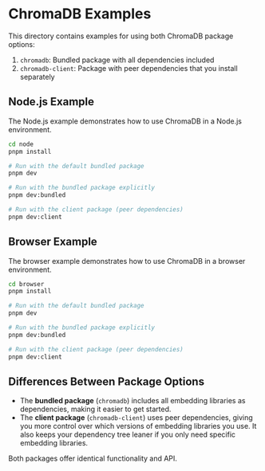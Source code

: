 # ChromaDB Examples

This directory contains examples for using both ChromaDB package options:

1. `chromadb`: Bundled package with all dependencies included
2. `chromadb-client`: Package with peer dependencies that you install separately

## Node.js Example

The Node.js example demonstrates how to use ChromaDB in a Node.js environment.

```bash
cd node
pnpm install

# Run with the default bundled package
pnpm dev

# Run with the bundled package explicitly
pnpm dev:bundled

# Run with the client package (peer dependencies)
pnpm dev:client
```

## Browser Example

The browser example demonstrates how to use ChromaDB in a browser environment.

```bash
cd browser
pnpm install

# Run with the default bundled package
pnpm dev

# Run with the bundled package explicitly
pnpm dev:bundled

# Run with the client package (peer dependencies)
pnpm dev:client
```

## Differences Between Package Options

- The **bundled package** (`chromadb`) includes all embedding libraries as dependencies, making it easier to get started.
- The **client package** (`chromadb-client`) uses peer dependencies, giving you more control over which versions of embedding libraries you use. It also keeps your dependency tree leaner if you only need specific embedding libraries.

Both packages offer identical functionality and API.